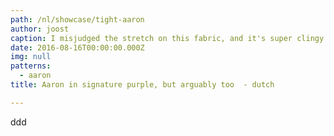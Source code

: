 ```yaml
---
path: /nl/showcase/tight-aaron
author: joost
caption: I misjudged the stretch on this fabric, and it's super clingy -d
date: 2016-08-16T00:00:00.000Z
img: null
patterns:
  - aaron
title: Aaron in signature purple, but arguably too  - dutch

---
```

ddd